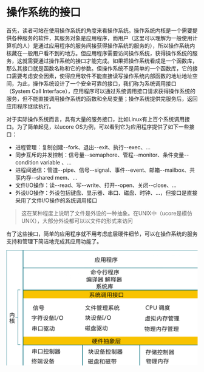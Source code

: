 # 操作系统的接口

首先，读者可站在使用操作系统的角度来看操作系统。操作系统内核是一个需要提供各种服务的软件，其服务对象是应用程序，而用户（这里可以理解为一般使用计算机的人）是通过应用程序的服务间接获得操作系统的服务的），所以操作系统内核藏在一般用户看不到的地方。但应用程序需要访问操作系统，获得操作系统的服务，这就需要通过操作系统的接口才能完成。如果把操作系统看成是一个函数库，那么其接口就是函数名称和它的参数。但操作系统不是简单的一个函数库，它的接口需要考虑安全因素，使得应用软件不能直接读写操作系统内部函数的地址地址空间，为此，操作系统设计了一个安全可靠的接口，我们称为系统调用接口（System Call Interface），应用程序可以通过系统调用接口请求获得操作系统的服务，但不能直接调用操作系统的函数和全局变量；操作系统提供完服务后，返回应用程序继续执行。

对于实际操作系统而言，具有大量的服务接口，比如Linux有上百个系统调用接口。为了简单起见，以ucore OS为例，可以看到它为应用程序提供了如下一些接口：

* 进程管理：复制创建--fork、退出--exit、执行--exec、...
* 同步互斥的并发控制：信号量--semaphore、管程--monitor、条件变量--condition variable 、...
* 进程间通信：管道--pipe、信号--signal、事件--event、邮箱--mailbox、共享内存--shared mem、...
* 文件I/O操作：读--read、写--write、打开--open、关闭--close、...
* 外设I/O操作：外设包括键盘、显示器、串口、磁盘、时钟、...，但接口是直接采用了文件I/O操作的系统调用接口

> 这在某种程度上说明了文件是外设的一种抽象。在UNIX中（ucore是模仿UNIX），大部分外设都可以以文件的形式来访问

有了这些接口，简单的应用程序就不用考虑底层硬件细节，可以在操作系统的服务支持和管理下简洁地完成其应用功能了。



![](/zh/preface/figures/os_interface.png)

